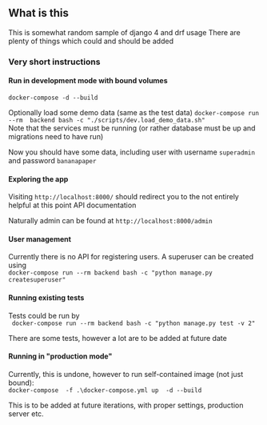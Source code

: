 ## What is this
This is somewhat random sample of django 4 and drf usage
There are plenty of things which could and should be added

### Very short instructions

#### Run in development mode with bound volumes
```docker-compose -d --build```

Optionally load some demo data (same as the test data)
```docker-compose run --rm  backend bash -c "./scripts/dev.load_demo_data.sh"```  
Note that the services must be running (or rather database must be up and migrations need to have run)

Now you should have some data, including user with username `superadmin` and password `bananapaper`

#### Exploring the app

Visiting `http://localhost:8000/` should redirect you to the not entirely
helpful at this point API documentation 

Naturally admin can be found at `http://localhost:8000/admin`

#### User management
Currently there is no API for registering users. A superuser can be created using  
```docker-compose run --rm backend bash -c "python manage.py createsuperuser"```


#### Running existing tests 
Tests could be run by  
``` docker-compose run --rm backend bash -c "python manage.py test -v 2"```

There are some tests, however a lot are to be added at future date

#### Running in "production mode"
Currently, this is undone, however to run self-contained image (not just bound):  
```docker-compose  -f .\docker-compose.yml up  -d --build```

This is to be added at future iterations, with proper settings, production server etc. 
